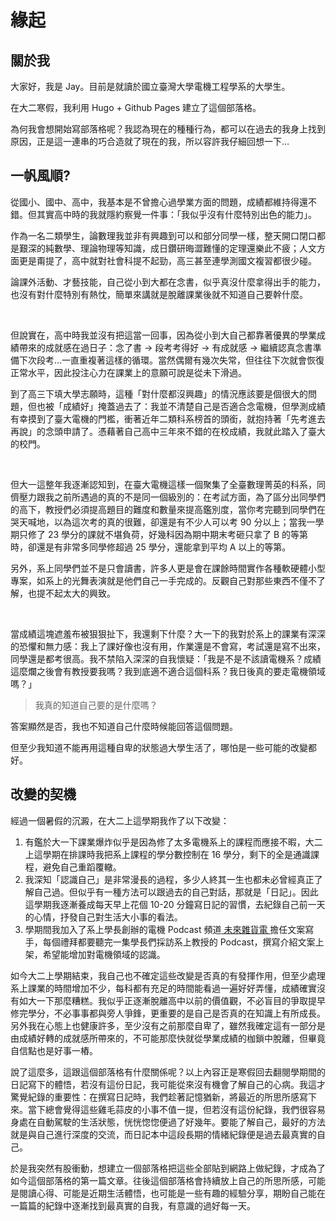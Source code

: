 # 緣起


## 關於我

大家好，我是 Jay。目前是就讀於國立臺灣大學電機工程學系的大學生。

在大二寒假，我利用 Hugo + Github Pages 建立了這個部落格。

為何我會想開始寫部落格呢？我認為現在的種種行為，都可以在過去的我身上找到原因，正是這一連串的巧合造就了現在的我，所以容許我仔細回想一下…

## 一帆風順?

從國小、國中、高中，我基本是不曾擔心過學業方面的問題，成績都維持得還不錯。但其實高中時的我就隱約察覺一件事：「我似乎沒有什麼特別出色的能力」。

作為一名二類學生，論數理我並非有興趣到可以和部分同學一樣，整天開口閉口都是艱深的純數學、理論物理等知識，成日鑽研晦澀難懂的定理還樂此不疲；人文方面更是甭提了，高中就對社會科提不起勁，高三甚至連學測國文複習都很少碰。

論課外活動、才藝技能，自己從小到大都在念書，似乎真沒什麼拿得出手的能力，也沒有對什麼特別有熱忱，簡單來講就是脫離課業後就不知道自己要幹什麼。

<br>

但說實在，高中時我並沒有把這當一回事，因為從小到大自己都靠著優異的學業成績帶來的成就感在過日子：念了書 → 段考考得好 → 有成就感 → 繼續認真念書準備下次段考…一直重複著這樣的循環。當然偶爾有幾次失常，但往往下次就會恢復正常水平，因此投注心力在課業上的意願可說是從未下滑過。

到了高三下填大學志願時，這種「對什麼都沒興趣」的情況應該要是個很大的問題，但也被「成績好」掩蓋過去了：我並不清楚自己是否適合念電機，但學測成績有幸摸到了臺大電機的門檻，衝著近年二類科系榜首的頭銜，就抱持著「先考進去再說」的念頭申請了。憑藉著自己高中三年來不錯的在校成績，我就此踏入了臺大的校門。

<br>

但大一這整年我逐漸認知到，在臺大電機這樣一個聚集了全臺數理菁英的科系，同儕壓力跟我之前所遇過的真的不是同一個級別的：在考試方面，為了區分出同學們的高下，教授們必須提高題目的難度和數量來提高鑑別度，當你考完聽到同學們在哭天喊地，以為這次考的真的很難，卻還是有不少人可以考 90 分以上；當我一學期只修了 23 學分的課就不堪負荷，好幾科因為期中期末考砸只拿了 B 的等第時，卻還是有非常多同學修超過 25 學分，還能拿到平均 A 以上的等第。

另外，系上同學們並不是只會讀書，許多人更是會在課餘時間實作各種軟硬體小型專案，如系上的光舞表演就是他們自己一手完成的。反觀自己對那些東西不僅不了解，也提不起太大的興致。

<br>

當成績這塊遮羞布被狠狠扯下，我還剩下什麼？大一下的我對於系上的課業有深深的恐懼和無力感：我上了課好像也沒有用，作業還是不會寫，考試還是寫不出來，同學還是都考很高。我不禁陷入深深的自我懷疑：「我是不是不該讀電機系？成績這麼爛之後會有教授要我嗎？我到底適不適合這個科系？我日後真的要走電機領域嗎？」

> 我真的知道自己要的是什麼嗎？
> 

答案顯然是否，我也不知道自己什麼時候能回答這個問題。

但至少我知道不能再用這種自卑的狀態過大學生活了，哪怕是一些可能的改變都好。

## 改變的契機

經過一個暑假的沉澱，在大二上這學期我作了以下改變：

1. 有鑑於大一下課業爆炸似乎是因為修了太多電機系上的課程而應接不暇，大二上這學期在排課時我把系上課程的學分數控制在 16 學分，剩下的全是通識課程，避免自己重蹈覆轍。
2. 我深知「認識自己」是非常漫長的過程，多少人終其一生也都未必曾經真正了解自己過。但似乎有一種方法可以跟過去的自己對話，那就是「日記」。因此這學期我逐漸養成每天早上花個 10-20 分鐘寫日記的習慣，去紀錄自己前一天的心情，抒發自己對生活大小事的看法。
3. 學期間我加入了系上學長創辦的電機 Podcast 頻道[ 未來雜貨電 ](https://www.facebook.com/futuregroceree/)擔任文案寫手，每個禮拜都要聽完一集學長們採訪系上教授的 Podcast，撰寫介紹文案上架，希望能增加對電機領域的認識。

如今大二上學期結束，我自己也不確定這些改變是否真的有發揮作用，但至少處理系上課業的時間增加不少，每科都有充足的時間能看過一遍好好弄懂，成績確實沒有如大一下那麼糟糕。我似乎正逐漸脫離高中以前的價值觀，不必盲目的爭取提早修完學分，不必事事都與旁人爭鋒，更重要的是自己是否真的在知識上有所成長。另外我在心態上也健康許多，至少沒有之前那麼自卑了，雖然我確定這有一部分是由成績好轉的成就感所帶來的，不可能那麼快就從學業成績的枷鎖中脫離，但畢竟自信點也是好事一樁。

說了這麼多，這跟這個部落格有什麼關係呢？以上內容正是寒假回去翻閱學期間的日記寫下的體悟，若沒有這份日記，我可能從來沒有機會了解自己的心病。我這才驚覺紀錄的重要性：在撰寫日記時，我們趁著記憶猶新，將最近的所思所感寫下來。當下總會覺得這些雞毛蒜皮的小事不值一提，但若沒有這份紀錄，我們很容易身處在自動駕駛的生活狀態，恍恍惚惚便過了好幾年。要能了解自己，最好的方法就是與自己進行深度的交流，而日記本中這段長期的情緒紀錄便是過去最真實的自己。

於是我突然有股衝動，想建立一個部落格把這些全部貼到網路上做紀錄，才成為了如今這個部落格的第一篇文章。往後這個部落格會持續放上自己的所思所感，可能是閱讀心得、可能是近期生活體悟，也可能是一些有趣的經驗分享，期盼自己能在一篇篇的紀錄中逐漸找到最真實的自我，有意識的過好每一天。
